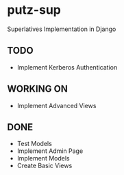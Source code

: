 # putz-sup

Superlatives Implementation in Django

## TODO
- Implement Kerberos Authentication

## WORKING ON
- Implement Advanced Views

## DONE
- Test Models
- Implement Admin Page
- Implement Models
- Create Basic Views

